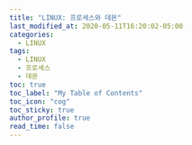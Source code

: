 ```yaml
---
title: "LINUX: 프로세스와 데몬"
last_modified_at: 2020-05-11T16:20:02-05:00
categories:
  - LINUX
tags:
  - LINUX
  - 프로세스
  - 데몬
toc: true 
toc_label: "My Table of Contents"
toc_icon: "cog"
toc_sticky: true 
author_profile: true 
read_time: false 
---
```

